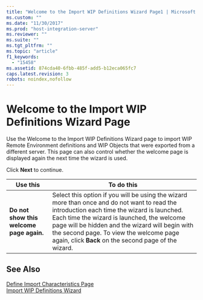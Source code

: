 ```yaml
---
title: "Welcome to the Import WIP Definitions Wizard Page1 | Microsoft Docs"
ms.custom: ""
ms.date: "11/30/2017"
ms.prod: "host-integration-server"
ms.reviewer: ""
ms.suite: ""
ms.tgt_pltfrm: ""
ms.topic: "article"
f1_keywords: 
  - "15458"
ms.assetid: 874cda40-6fbb-485f-add5-b12eca065fc7
caps.latest.revision: 3
robots: noindex,nofollow
---
```

# Welcome to the Import WIP Definitions Wizard Page
Use the Welcome to the Import WIP Definitions Wizard page to import WIP Remote Environment definitions and WIP Objects that were exported from a different server.  This page can also control whether the welcome page is displayed again the next time the wizard is used.  
  
 Click **Next** to continue.  
  
|Use this|To do this|  
|--------------|----------------|  
|**Do not show this welcome page again.**|Select this option if you will be using the wizard more than once and do not want to read the introduction each time the wizard is launched. Each time the wizard is launched, the welcome page will be hidden and the wizard will begin with the second page. To view the welcome page again, click **Back** on the second page of the wizard.|  
  
## See Also  
 [Define Import Characteristics Page](../core/define-import-characteristics-page2.md)   
 [Import WIP Definitions Wizard](../core/import-wip-definitions-wizard1.md)